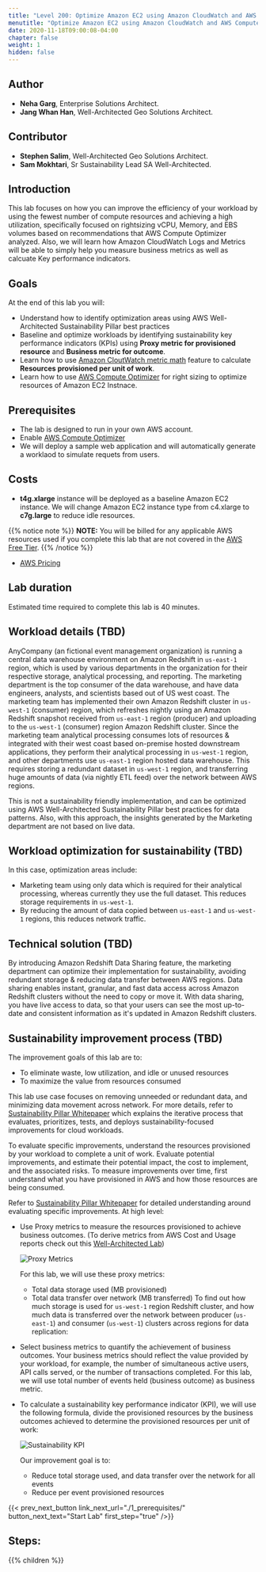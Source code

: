 ```yaml
---
title: "Level 200: Optimize Amazon EC2 using Amazon CloudWatch and AWS Compute Optimizer"
menutitle: "Optimize Amazon EC2 using Amazon CloudWatch and AWS Compute Optimizer"
date: 2020-11-18T09:00:08-04:00
chapter: false
weight: 1
hidden: false
---
```

## Author

- **Neha Garg**, Enterprise Solutions Architect.
- **Jang Whan Han**, Well-Architected Geo Solutions Architect.

## Contributor
- **Stephen Salim**, Well-Architected Geo Solutions Architect.
- **Sam Mokhtari**, Sr Sustainability Lead SA Well-Architected.

## Introduction

This lab focuses on how you can improve the efficiency of your workload by using the fewest number of compute resources and achieving a high utilization, specifically focused on rightsizing vCPU, Memory, and EBS volumes based on recommendations that AWS Compute Optimizer analyzed. Also, we will learn how Amazon CloudWatch Logs and Metrics will be able to simply help you measure business metrics as well as calcuate Key performance indicators.

## Goals
At the end of this lab you will:

* Understand how to identify optimization areas using AWS Well-Architected Sustainability Pillar best practices
* Baseline and optimize workloads by identifying sustainability key performance indicators (KPIs) using **Proxy metric for provisioned resource** and **Business metric for outcome**.
* Learn how to use [Amazon CloutWatch metric math](https://docs.aws.amazon.com/AmazonCloudWatch/latest/monitoring/using-metric-math.html) feature to calculate **Resources provisioned per unit of work**. 
* Learn how to use [AWS Compute Optimizer](https://aws.amazon.com/aws-cost-management/aws-cost-optimization/right-sizing/) for right sizing to optimize resources of Amazon EC2 Instnace.

## Prerequisites

* The lab is designed to run in your own AWS account.
* Enable [AWS Compute Optimizer](https://aws.amazon.com/compute-optimizer/)
* We will deploy a sample web application and will automatically generate a worklaod to simulate requets from users.

## Costs
* **t4g.xlarge** instance will be deployed as a baseline Amazon EC2 instance. We will change Amazon EC2 instance type from c4.xlarge to **c7g.large** to reduce idle resources.

{{% notice note %}}
**NOTE:** You will be billed for any applicable AWS resources used if you complete this lab that are not covered in the [AWS Free Tier](https://aws.amazon.com/free/).
{{% /notice %}}
* [AWS Pricing](https://aws.amazon.com/pricing/)

## Lab duration
Estimated time required to complete this lab is 40 minutes.

## Workload details (TBD)
AnyCompany (an fictional event management organization) is running a central data warehouse environment on Amazon Redshift in `us-east-1` region, which is used by various departments in the organization for their respective storage, analytical processing, and reporting. The marketing department is the top consumer of the data warehouse, and have data engineers, analysts, and scientists based out of US west coast. The marketing team has implemented their own Amazon Redshift cluster in `us-west-1` (consumer) region, which refreshes nightly using an Amazon Redshift snapshot received from `us-east-1` region (producer) and uploading to the `us-west-1` (consumer) region Amazon Redshift cluster. Since the marketing team analytical processing consumes lots of resources & integrated with their west coast based on-premise hosted downstream applications, they perform their analytical processing in `us-west-1` region, and other departments use `us-east-1` region hosted data warehouse. This requires storing a redundant dataset in `us-west-1` region, and transferring huge amounts of data (via nightly ETL feed) over the network between AWS regions.

This is not a sustainability friendly implementation, and can be optimized using AWS Well-Architected Sustainability Pillar best practices for data patterns. Also, with this approach, the insights generated by the Marketing department are not based on live data.

## Workload optimization for sustainability (TBD)
In this case, optimization areas include:
* Marketing team using only data which is required for their analytical processing, whereas currently they use the full dataset. This reduces storage requirements in `us-west-1`.
* By reducing the amount of data copied between `us-east-1` and `us-west-1` regions, this reduces network traffic.

## Technical solution (TBD)
By introducing Amazon Redshift Data Sharing feature, the marketing department can optimize their implementation for sustainability, avoiding redundant storage & reducing data transfer between AWS regions. Data sharing enables instant, granular, and fast data access across Amazon Redshift clusters without the need to copy or move it. With data sharing, you have live access to data, so that your users can see the most up-to-date and consistent information as it's updated in Amazon Redshift clusters.

## Sustainability improvement process (TBD)
The improvement goals of this lab are to:
* To eliminate waste, low utilization, and idle or unused resources
* To maximize the value from resources consumed

This lab use case focuses on removing unneeded or redundant data, and minimizing data movement across network. For more details, refer to [Sustainability Pillar Whitepaper](https://docs.aws.amazon.com/wellarchitected/latest/sustainability-pillar/improvement-process.html) which explains the iterative process that evaluates, prioritizes, tests, and deploys sustainability-focused improvements for cloud workloads.

To evaluate specific improvements, understand the resources provisioned by your workload to complete a unit of work. Evaluate potential improvements, and estimate their potential impact, the cost to implement, and the associated risks. To measure improvements over time, first understand what you have provisioned in AWS and how those resources are being consumed.

Refer to [Sustainability Pillar Whitepaper](https://docs.aws.amazon.com/wellarchitected/latest/sustainability-pillar/evaluate-specific-improvements.html) for detailed understanding around evaluating specific improvements. At high level:
* Use Proxy metrics to measure the resources provisioned to achieve business outcomes. (To derive metrics from AWS Cost and Usage reports check out this [Well-Architected Lab](https://wellarchitectedlabs.com/sustainability/300_labs/300_cur_reports_as_efficiency_reports/))

  ![Proxy Metrics](/Sustainability/300_optimize_data_pattern_using_redshift_data_sharing/lab-0/images/proxy_metrics_type.png?classes=lab_picture_small)

  For this lab, we will use these proxy metrics:
    * Total data storage used (MB provisioned)
    * Total data transfer over network (MB transferred)
  To find out how much storage is used for `us-west-1` region Redshift cluster, and how much data is transferred over the network between producer (`us-east-1`) and consumer (`us-west-1`) clusters across regions for data replication:

* Select business metrics to quantify the achievement of business outcomes. Your business metrics should reflect the value provided by your workload, for example, the number of simultaneous active users, API calls served, or the number of transactions completed. For this lab, we will use total number of events held (business outcome) as business metric.

* To calculate a sustainability key performance indicator (KPI), we will use the following formula, divide the provisioned resources by the business outcomes achieved to determine the provisioned resources per unit of work:

    ![Sustainability KPI](/Sustainability/300_optimize_data_pattern_using_redshift_data_sharing/lab-0/images/sustainability_kpi2.png?classes=lab_picture_small)

  Our improvement goal is to:
  * Reduce total storage used, and data transfer over the network for all events
  * Reduce per event provisioned resources


{{< prev_next_button link_next_url="./1_prerequisites/" button_next_text="Start Lab" first_step="true" />}}

## Steps:
{{% children  %}}
